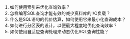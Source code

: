 

1. 如何使用索引来优化查询效率？
2. 怎样编写SQL查询才能有效的减少资料库的I/O负载？
3. 什么是SQL语句的代价估算，如何使用它来最小化查询成本？
4. 如何进行分区表的设计，以便最大程度地优化查询效率？
5. 如何使用自适应查询处理来动态优化SQL查询性能？
